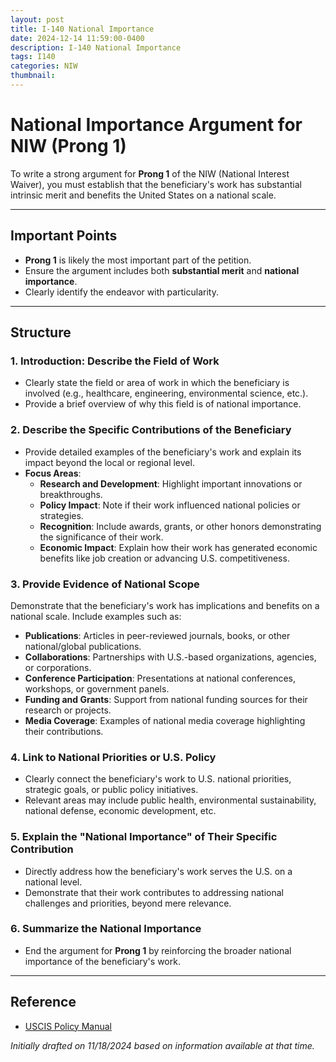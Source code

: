 ```yaml
---
layout: post
title: I-140 National Importance
date: 2024-12-14 11:59:00-0400
description: I-140 National Importance
tags: I140
categories: NIW
thumbnail:
---
```


# National Importance Argument for NIW (Prong 1)

To write a strong argument for **Prong 1** of the NIW (National Interest Waiver), you must establish that the beneficiary's work has substantial intrinsic merit and benefits the United States on a national scale.

---

## Important Points

- **Prong 1** is likely the most important part of the petition.  
- Ensure the argument includes both **substantial merit** and **national importance**.  
- Clearly identify the endeavor with particularity.

---

## Structure

### 1. Introduction: Describe the Field of Work
- Clearly state the field or area of work in which the beneficiary is involved (e.g., healthcare, engineering, environmental science, etc.).  
- Provide a brief overview of why this field is of national importance.

### 2. Describe the Specific Contributions of the Beneficiary
- Provide detailed examples of the beneficiary's work and explain its impact beyond the local or regional level.  
- **Focus Areas**:  
  - **Research and Development**: Highlight important innovations or breakthroughs.  
  - **Policy Impact**: Note if their work influenced national policies or strategies.  
  - **Recognition**: Include awards, grants, or other honors demonstrating the significance of their work.  
  - **Economic Impact**: Explain how their work has generated economic benefits like job creation or advancing U.S. competitiveness.

### 3. Provide Evidence of National Scope
Demonstrate that the beneficiary's work has implications and benefits on a national scale. Include examples such as:
- **Publications**: Articles in peer-reviewed journals, books, or other national/global publications.  
- **Collaborations**: Partnerships with U.S.-based organizations, agencies, or corporations.  
- **Conference Participation**: Presentations at national conferences, workshops, or government panels.  
- **Funding and Grants**: Support from national funding sources for their research or projects.  
- **Media Coverage**: Examples of national media coverage highlighting their contributions.

### 4. Link to National Priorities or U.S. Policy
- Clearly connect the beneficiary's work to U.S. national priorities, strategic goals, or public policy initiatives.  
- Relevant areas may include public health, environmental sustainability, national defense, economic development, etc.

### 5. Explain the "National Importance" of Their Specific Contribution
- Directly address how the beneficiary's work serves the U.S. on a national level.  
- Demonstrate that their work contributes to addressing national challenges and priorities, beyond mere relevance.

### 6. Summarize the National Importance
- End the argument for **Prong 1** by reinforcing the broader national importance of the beneficiary's work.

---

## Reference

- [USCIS Policy Manual](https://www.uscis.gov/policy-manual/volume-6-part-f-chapter-5)

*Initially drafted on 11/18/2024 based on information available at that time.*
